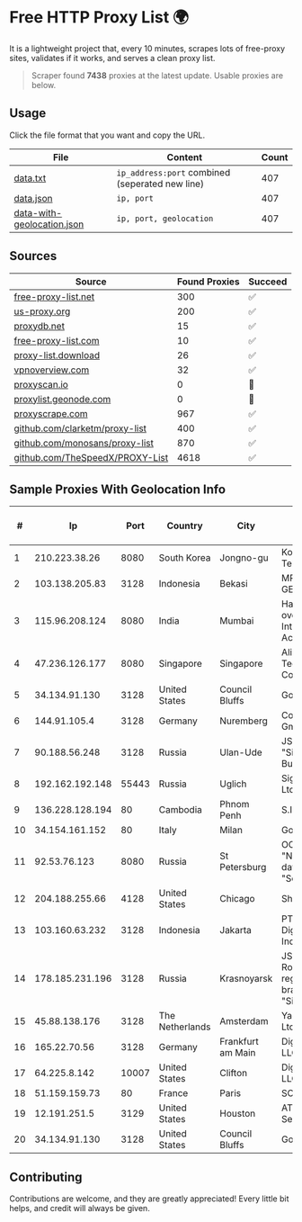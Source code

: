 
# Free HTTP Proxy List 🌍

It is a lightweight project that, every 10 minutes, scrapes lots of free-proxy sites, validates if it works, and serves a clean proxy list.


> Scraper found **7438** proxies at the latest update. Usable proxies are below.

## Usage

Click the file format that you want and copy the URL.


|File|Content|Count|
|----|-------|-----|
|[data.txt](https://raw.githubusercontent.com/themiralay/Proxy-List-World/master/data.txt)|`ip_address:port` combined (seperated new line)|407|
|[data.json](https://raw.githubusercontent.com/themiralay/Proxy-List-World/master/data.json)|`ip, port`|407|
|[data-with-geolocation.json](https://raw.githubusercontent.com/themiralay/Proxy-List-World/master/data-with-geolocation.json)|`ip, port, geolocation`|407|

## Sources

|Source|Found Proxies|Succeed|
|------|-------------|-------|
|[free-proxy-list.net](https://free-proxy-list.net)|300|✅|
|[us-proxy.org](https://www.us-proxy.org)|200|✅|
|[proxydb.net](http://proxydb.net)|15|✅|
|[free-proxy-list.com](https://free-proxy-list.com/?page=&port=&type%5B%5D=http&type%5B%5D=https&up_time=0&search=Search)|10|✅|
|[proxy-list.download](https://www.proxy-list.download/HTTP)|26|✅|
|[vpnoverview.com](https://vpnoverview.com/privacy/anonymous-browsing/free-proxy-servers)|32|✅|
|[proxyscan.io](https://www.proxyscan.io)|0|🚫|
|[proxylist.geonode.com](https://proxylist.geonode.com/api/proxy-list?limit=300&page=1&sort_by=lastChecked&sort_type=desc&protocols=http,https)|0|🚫|
|[proxyscrape.com](https://api.proxyscrape.com/v2/?request=displayproxies&protocol=http&timeout=10000&country=all&ssl=all&anonymity=all)|967|✅|
|[github.com/clarketm/proxy-list](https://raw.githubusercontent.com/clarketm/proxy-list/master/proxy-list-raw.txt)|400|✅|
|[github.com/monosans/proxy-list](https://raw.githubusercontent.com/monosans/proxy-list/main/proxies/http.txt)|870|✅|
|[github.com/TheSpeedX/PROXY-List](https://raw.githubusercontent.com/TheSpeedX/PROXY-List/master/http.txt)|4618|✅|


## Sample Proxies With Geolocation Info

|#|Ip|Port|Country|City|Internet Service Provider|
|-|--|----|-------|----|-------------------------|
|1|210.223.38.26|8080|South Korea|Jongno-gu|Korea Telecom|
|2|103.138.205.83|3128|Indonesia|Bekasi|MR1-GENERAL|
|3|115.96.208.124|8080|India|Mumbai|Hathway IP over Cable Internet Access|
|4|47.236.126.177|8080|Singapore|Singapore|Alibaba (US) Technology Co., Ltd.|
|5|34.134.91.130|3128|United States|Council Bluffs|Google LLC|
|6|144.91.105.4|3128|Germany|Nuremberg|Contabo GmbH|
|7|90.188.56.248|3128|Russia|Ulan-Ude|JSC "Sibirtelecom" Buryat branch|
|8|192.162.192.148|55443|Russia|Uglich|Sigma-Net Ltd|
|9|136.228.128.194|80|Cambodia|Phnom Penh|S.I Group|
|10|34.154.161.152|80|Italy|Milan|Google LLC|
|11|92.53.76.123|8080|Russia|St Petersburg|OOO "Network of data-centers "Selectel"|
|12|204.188.255.66|4128|United States|Chicago|Sharktech|
|13|103.160.63.232|3128|Indonesia|Jakarta|PT Herza Digital Indonesia|
|14|178.185.231.196|3128|Russia|Krasnoyarsk|JSC Rostelecom regional branch "Siberia"|
|15|45.88.138.176|3128|The Netherlands|Amsterdam|Yaglom Labs Ltd|
|16|165.22.70.56|3128|Germany|Frankfurt am Main|DigitalOcean, LLC|
|17|64.225.8.142|10007|United States|Clifton|DigitalOcean, LLC|
|18|51.159.159.73|80|France|Paris|SCALEWAY|
|19|12.191.251.5|3129|United States|Houston|AT&T Services, Inc.|
|20|34.134.91.130|3128|United States|Council Bluffs|Google LLC|



## Contributing

Contributions are welcome, and they are greatly appreciated! Every
little bit helps, and credit will always be given.

